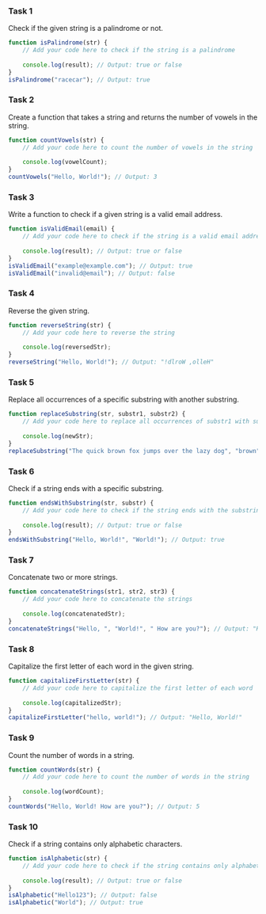 ### Task 1
Check if the given string is a palindrome or not.
```javascript
function isPalindrome(str) {
    // Add your code here to check if the string is a palindrome
    
    console.log(result); // Output: true or false
}
isPalindrome("racecar"); // Output: true
```

### Task 2
Create a function that takes a string and returns the number of vowels in the string.
```javascript
function countVowels(str) {
    // Add your code here to count the number of vowels in the string
    
    console.log(vowelCount);
}
countVowels("Hello, World!"); // Output: 3
```

### Task 3
Write a function to check if a given string is a valid email address.
```javascript
function isValidEmail(email) {
    // Add your code here to check if the string is a valid email address
    
    console.log(result); // Output: true or false
}
isValidEmail("example@example.com"); // Output: true
isValidEmail("invalid@email"); // Output: false
```

### Task 4
Reverse the given string.
```javascript
function reverseString(str) {
    // Add your code here to reverse the string
    
    console.log(reversedStr);
}
reverseString("Hello, World!"); // Output: "!dlroW ,olleH"
```

### Task 5
Replace all occurrences of a specific substring with another substring.
```javascript
function replaceSubstring(str, substr1, substr2) {
    // Add your code here to replace all occurrences of substr1 with substr2
    
    console.log(newStr);
}
replaceSubstring("The quick brown fox jumps over the lazy dog", "brown", "red"); // Output: "The quick red fox jumps over the lazy dog"
```

### Task 6
Check if a string ends with a specific substring.
```javascript
function endsWithSubstring(str, substr) {
    // Add your code here to check if the string ends with the substring
    
    console.log(result); // Output: true or false
}
endsWithSubstring("Hello, World!", "World!"); // Output: true
```

### Task 7
Concatenate two or more strings.
```javascript
function concatenateStrings(str1, str2, str3) {
    // Add your code here to concatenate the strings
    
    console.log(concatenatedStr);
}
concatenateStrings("Hello, ", "World!", " How are you?"); // Output: "Hello, World! How are you?"
```

### Task 8
Capitalize the first letter of each word in the given string.
```javascript
function capitalizeFirstLetter(str) {
    // Add your code here to capitalize the first letter of each word
    
    console.log(capitalizedStr);
}
capitalizeFirstLetter("hello, world!"); // Output: "Hello, World!"
```

### Task 9
Count the number of words in a string.
```javascript
function countWords(str) {
    // Add your code here to count the number of words in the string
    
    console.log(wordCount);
}
countWords("Hello, World! How are you?"); // Output: 5
```


### Task 10
Check if a string contains only alphabetic characters.
```javascript
function isAlphabetic(str) {
    // Add your code here to check if the string contains only alphabetic characters
    
    console.log(result); // Output: true or false
}
isAlphabetic("Hello123"); // Output: false
isAlphabetic("World"); // Output: true
```
